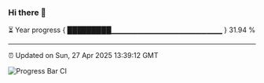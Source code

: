 ### Hi there 👋

⏳ Year progress { █████████▁▁▁▁▁▁▁▁▁▁▁▁▁▁▁▁▁▁▁▁▁ } 31.94 %

---

⏰ Updated on Sun, 27 Apr 2025 13:39:12 GMT

![Progress Bar CI](https://github.com/IshwaranRudhara/GIT-ACTION/workflows/Progress%20Bar%20CI/badge.svg)
